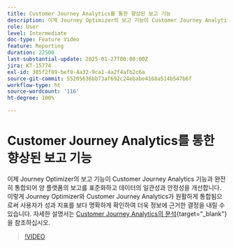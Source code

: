 ```yaml
---
title: Customer Journey Analytics를 통한 향상된 보고 기능
description: 이제 Journey Optimizer의 보고 기능이 Customer Journey Analytics 기능과 완전히 통합되어 양 플랫폼의 보고를 표준화하고 데이터의 일관성과 안정성을 개선합니다. 이렇게 Journey Optimizer와 Customer Journey Analytics가 원활하게 통합됨으로써 사용자가 성과 지표를 보다 명확하게 확인하여 확실한 정보에 근거한 결정을 내릴 수 있습니다.
role: User
level: Intermediate
doc-type: Feature Video
feature: Reporting
duration: 22500
last-substantial-update: 2025-01-27T00:00:00Z
jira: KT-15774
exl-id: 385f2f89-bef9-4a32-9ca1-4a2f4afb2c6a
source-git-commit: 55205636bb73af692c24ebabe4168a514b547b6f
workflow-type: ht
source-wordcount: '116'
ht-degree: 100%

---
```


# Customer Journey Analytics를 통한 향상된 보고 기능

이제 Journey Optimizer의 보고 기능이 Customer Journey Analytics 기능과 완전히 통합되어 양 플랫폼의 보고를 표준화하고 데이터의 일관성과 안정성을 개선합니다. 이렇게 Journey Optimizer와 Customer Journey Analytics가 원활하게 통합됨으로써 사용자가 성과 지표를 보다 명확하게 확인하여 더욱 정보에 근거한 결정을 내릴 수 있습니다.
자세한 설명서는 [Customer Journey Analytics의 분석](https://experienceleague.adobe.com/ko/docs/journey-optimizer/using/reporting/channel-report/report-cja-manage#analyze){target="_blank"}을 참조하십시오.

>[!VIDEO](https://video.tv.adobe.com/v/3443158/?learn=on&captions=kor)
